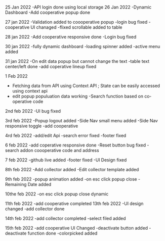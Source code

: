 25 Jan 2022
  -API login done using local storage
26 Jan 2022
  -Dynamic Dashboard 
  -Add cooperative popup done

27 jan 2022
  -Validation added to coooperative popup
  -login bug fixed
  -cooperative UI chanaged
  -flixed scrollable added to table

28 jan 2022
 -Add cooperative responsive done
 -Login bug fixed

30 jan 2022
 -fully dynamic dashboard 
 -loading spinner added 
 -active menu added

 31 jan 2022
 -On edit data popup but cannot change the text
 -table text center/left done
 -add coperative lineup fixed

 1 Feb 2022
 - Fetching data from API using Context API ; State can be easily accessed using context api
 - edit popup populuation data working
 -Search function based on co-operative code


 2nd feb 2022
 -UI bug fixed

3rd feb 2022 
-Popup logout added 
-Side Nav small menu added 
-Side Nav responsive toggle 
-add cooperative

4rd feb 2022
-add/edit Api
-search error fixed
-footer fixed

6 feb 2022
-add coperative responsive done
-Reset button bug fixed
-search addon coooperative code and address

7 feb 2022
-github live added
-footer fixed 
-UI Design fixed

8th feb 2022
-Add collector added
-Edit collector template added

9th feb 2022 
-popup animation added
-on esc click popup close
-Remaining Date  added

10the feb 2022 
 -on esc click popup close dynamic

 11th feb 2022 
 -add cooperative completed
13th feb 2022 
 -UI design changed
 -add collector done

14th feb 2022 
 -add collector completed
 -select filed added

 15th feb 2022 
 -add cooperative UI Changed
 -deactivate button added
 -deactivate function done
 -colorpicked added
  